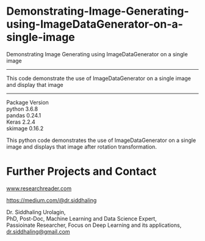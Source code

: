 # Demonstrating-Image-Generating-using-ImageDataGenerator-on-a-single-image
Demonstrating Image Generating using ImageDataGenerator on a single image

***********************************************************************************************************************
This code demonstrate the use of ImageDataGenerator on a single image and display that image
***********************************************************************************************************************

Package Version\
python 3.6.8\
pandas 0.24.1\
Keras 2.2.4\
skimage 0.16.2

This python code demonstrates the use of ImageDataGenerator on a single image and displays that image after rotation transformation.

# Further Projects and Contact
www.researchreader.com

https://medium.com/@dr.siddhaling

Dr. Siddhaling Urolagin,\
PhD, Post-Doc, Machine Learning and Data Science Expert,\
Passioinate Researcher, Focus on Deep Learning and its applications,\
dr.siddhaling@gmail.com
